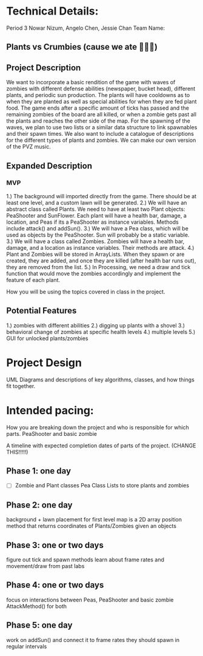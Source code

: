 
# Technical Details:

Period 3
Nowar Nizum, Angelo Chen, Jessie Chan
Team Name:
## Plants vs Crumbies (cause we ate 💅💅😋)

## Project Description
We want to incorporate a basic rendition of the game with waves of zombies with different defense abilities (newspaper, bucket head), different plants, and periodic sun production. The plants will have cooldowns as to when they are planted as well as special abilities for when they are fed plant food. The game ends after a specific amount of ticks has passed and the remaining zombies of the board are all killed, or when a zombie gets past all the plants and reaches the other side of the map. For the spawning of the waves, we plan to use two lists or a similar data structure to link spawnables and their spawn times. We also want to include a catalogue of descriptions for the different types of plants and zombies. We can make our own version of the PVZ music.

## Expanded Description

### MVP
1.) The background will imported directly from the game. There should be at least one level, and a custom lawn will be generated.
2.) We will have an abstract class called Plants. We need to have at least two Plant objects: PeaShooter and SunFlower. Each plant will have a health bar, damage, a location, and Peas if its a PeaShooter as instance variables. Methods include attack() and addSun().
3.) We will have a Pea class, which will be used as objects by the PeaShooter. Sun will probably be a static variable.
3.) We will have a class called Zombies. Zombies will have a health bar, damage, and a location as instance variables. Their methods are attack.
4.) Plant and Zombies will be stored in ArrayLists. When they spawn or are created, they are added, and once they are killed (after health bar runs out), they are removed from the list.
5.) In Processing, we need a draw and tick function that would move the zombies accordingly and implement the feature of each plant.

How you will be using the topics covered in class in the project.

## Potential Features
1.) zombies with different abilities
2.) digging up plants with a shovel
3.) behavioral change of zombies at specific health levels
4.) multiple levels
5.) GUI for unlocked plants/zombies

# Project Design

UML Diagrams and descriptions of key algorithms, classes, and how things fit together.



# Intended pacing:

How you are breaking down the project and who is responsible for which parts.
 PeaShooter and basic zombie

A timeline with expected completion dates of parts of the project. (CHANGE THIS!!!!!)

## Phase 1: one day
- [ ] Zombie and Plant classes
Pea Class
Lists to store plants and zombies

## Phase 2: one day
background + lawn placement for first level
map is a 2D array
position method that returns coordinates of Plants/Zombies given an objects

## Phase 3: one or two days
figure out tick and spawn methods
learn about frame rates and movement/draw from past labs

## Phase 4: one or two days
focus on interactions between Peas, PeaShooter and basic zombie
AttackMethod() for both

## Phase 5: one day
work on addSun() and connect it to frame rates
they should spawn in regular intervals
